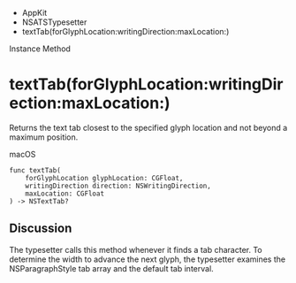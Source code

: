 

- AppKit
- NSATSTypesetter
-  textTab(forGlyphLocation:writingDirection:maxLocation:) 

Instance Method

# textTab(forGlyphLocation:writingDirection:maxLocation:)

Returns the text tab closest to the specified glyph location and not beyond a maximum position.

macOS

``` source
func textTab(
    forGlyphLocation glyphLocation: CGFloat,
    writingDirection direction: NSWritingDirection,
    maxLocation: CGFloat
) -> NSTextTab?
```

## Discussion

The typesetter calls this method whenever it finds a tab character. To determine the width to advance the next glyph, the typesetter examines the NSParagraphStyle tab array and the default tab interval.

